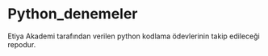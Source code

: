 # Python_denemeler
Etiya Akademi tarafından verilen python kodlama ödevlerinin takip edileceği repodur.
